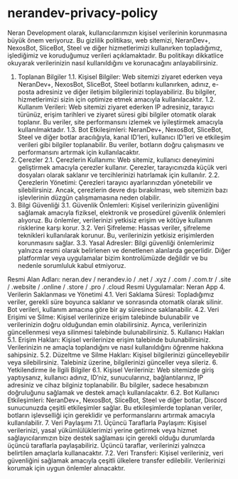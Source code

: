 # nerandev-privacy-policy
Neran Development olarak, kullanıcılarımızın kişisel verilerinin korunmasına büyük önem veriyoruz. Bu gizlilik politikası, web sitemizi, NeranDev+, NexosBot, SliceBot, Steel ve diğer hizmetlerimizi kullanırken topladığımız, işlediğimiz ve koruduğumuz verileri açıklamaktadır. Bu politikayı dikkatlice okuyarak verilerinizin nasıl kullanıldığını ve korunacağını anlayabilirsiniz.

1. Toplanan Bilgiler
1.1. Kişisel Bilgiler: Web sitemizi ziyaret ederken veya NeranDev+, NexosBot, SliceBot, Steel botlarını kullanırken, adınız, e-posta adresiniz ve diğer iletişim bilgilerinizi toplayabiliriz. Bu bilgiler, hizmetlerimizi sizin için optimize etmek amacıyla kullanılacaktır.
1.2. Kullanım Verileri: Web sitemizi ziyaret ederken IP adresiniz, tarayıcı türünüz, erişim tarihleri ve ziyaret süresi gibi bilgiler otomatik olarak toplanır. Bu veriler, site performansını izlemek ve iyileştirmek amacıyla kullanılmaktadır.
1.3. Bot Etkileşimleri: NeranDev+, NexosBot, SliceBot, Steel ve diğer botlar aracılığıyla, kanal ID'leri, kullanıcı ID'leri ve etkileşim verileri gibi bilgiler toplanabilir. Bu veriler, botların doğru çalışmasını ve performansını artırmak için kullanılacaktır.
2. Çerezler
2.1. Çerezlerin Kullanımı: Web sitemiz, kullanıcı deneyimini geliştirmek amacıyla çerezler kullanır. Çerezler, tarayıcınızda küçük veri dosyaları olarak saklanır ve tercihlerinizi hatırlamak için kullanılır.
2.2. Çerezlerin Yönetimi: Çerezleri tarayıcı ayarlarınızdan yönetebilir ve silebilirsiniz. Ancak, çerezlerin devre dışı bırakılması, web sitemizin bazı işlevlerinin düzgün çalışmamasına neden olabilir.
3. Bilgi Güvenliği
3.1. Güvenlik Önlemleri: Kişisel verilerinizin güvenliğini sağlamak amacıyla fiziksel, elektronik ve prosedürel güvenlik önlemleri alıyoruz. Bu önlemler, verilerinizi yetkisiz erişim ve kötüye kullanım risklerine karşı korur.
3.2. Veri Şifreleme: Hassas veriler, şifreleme teknikleri kullanılarak korunur. Bu, verilerinizin yetkisiz erişimlerden korunmasını sağlar.
3.3. Yasal Adresler: Bilgi güvenliği önlemlerimiz yalnızca resmi olarak belirlenen ve denetlenen alanlarda geçerlidir. Diğer platformlar veya uygulamalar bizim kontrolümüzde değildir ve bu nedenle sorumluluk kabul etmiyoruz.

Resmi Alan Adları: neran.dev / nerandev.io / .net / .xyz / .com / .com.tr / .site / .website / .online / .store / .pro / .cloud
Resmi Uygulamalar: Neran App
4. Verilerin Saklanması ve Yönetimi
4.1. Veri Saklama Süresi: Topladığımız veriler, gerekli süre boyunca saklanır ve sonrasında otomatik olarak silinir. Bot verileri, kullanım amacına göre bir ay süresince saklanabilir.
4.2. Veri Erişimi ve Silme: Kişisel verilerinize erişim talebinde bulunabilir ve verilerinizin doğru olduğundan emin olabilirsiniz. Ayrıca, verilerinizin güncellenmesi veya silinmesi talebinde bulunabilirsiniz.
5. Kullanıcı Hakları
5.1. Erişim Hakları: Kişisel verilerinize erişim talebinde bulunabilirsiniz. Verilerinizin ne amaçla toplandığını ve nasıl kullanıldığını öğrenme hakkına sahipsiniz.
5.2. Düzeltme ve Silme Hakları: Kişisel bilgilerinizi güncelleyebilir veya silebilirsiniz. Talebiniz üzerine, bilgilerinizi günceller veya sileriz.
6. Yetkilendirme ile İlgili Bilgiler
6.1. Kişisel Verileriniz: Web sitemizde giriş yaptıysanız, kullanıcı adınız, ID’niz, sunucularınız, bağlantılarınız, IP adresiniz ve cihaz bilginiz toplanabilir. Bu bilgiler, sadece hesabınızın doğruluğunu sağlamak ve destek amaçlı kullanılacaktır.
6.2. Bot Kullanıcı Etkileşimleri: NeranDev+, NexosBot, SliceBot, Steel ve diğer botlar, Discord sunucunuzda çeşitli etkileşimler sağlar. Bu etkileşimlerde toplanan veriler, botların işlevselliği için gereklidir ve performanslarını artırmak amacıyla kullanılabilir.
7. Veri Paylaşımı
7.1. Üçüncü Taraflarla Paylaşım: Kişisel verilerinizi, yasal yükümlülüklerimizi yerine getirmek veya hizmet sağlayıcılarımızın bize destek sağlaması için gerekli olduğu durumlarda üçüncü taraflarla paylaşabiliriz. Üçüncü taraflar, verilerinizi yalnızca belirtilen amaçlarla kullanacaktır.
7.2. Veri Transferi: Kişisel verileriniz, veri güvenliğini sağlamak amacıyla çeşitli ülkelere transfer edilebilir. Verilerinizi korumak için uygun önlemler alınacaktır.
